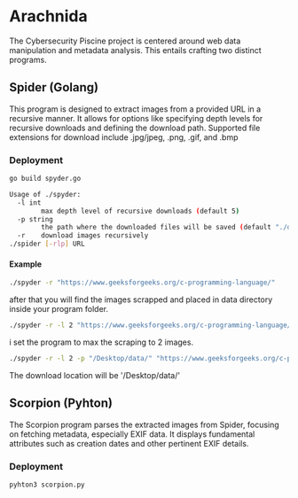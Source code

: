 # Arachnida

The Cybersecurity Piscine project is centered around web data manipulation and metadata analysis. This entails crafting two distinct programs.

## Spider (Golang)

This program is designed to extract images from a provided URL in a recursive manner. It allows for options like specifying depth levels for recursive downloads and defining the download path. Supported file extensions for download include .jpg/jpeg, .png, .gif, and .bmp

### Deployment

```bash
go build spyder.go
```

```bash
Usage of ./spyder:
  -l int
    	max depth level of recursive downloads (default 5)
  -p string
    	the path where the downloaded files will be saved (default "./data/")
  -r	download images recursively
./spider [-rlp] URL
```

#### Example

```bash
./spyder -r "https://www.geeksforgeeks.org/c-programming-language/"
```

after that you will find the images scrapped and placed in data directory inside your program folder.

```bash
./spyder -r -l 2 "https://www.geeksforgeeks.org/c-programming-language/"
```

i set the program to max the scraping to 2 images.

```bash
./spyder -r -l 2 -p "/Desktop/data/" "https://www.geeksforgeeks.org/c-programming-language/"
```

The download location will be '/Desktop/data/'

## Scorpion (Pyhton)

The Scorpion program parses the extracted images from Spider, focusing on fetching metadata, especially EXIF data. It displays fundamental attributes such as creation dates and other pertinent EXIF details.

### Deployment

```bash
pyhton3 scorpion.py
